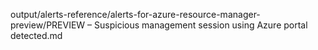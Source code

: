 output/alerts-reference/alerts-for-azure-resource-manager-preview/PREVIEW – Suspicious management session using Azure portal detected.md